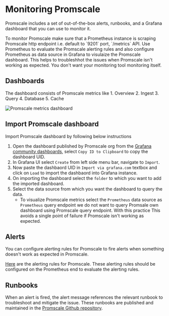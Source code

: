 # Monitoring Promscale
Promscale includes a set of out-of-the-box alerts, runbooks, and a Grafana dashboard that you can use to monitor it.

<highlight type="note">
To monitor Promscale make sure that a Prometheus instance is scraping Promscale
http endpoint i.e. default to `9201` port, `/metrics` API. Use Prometheus to 
evaluate the Promscale alerting rules and also configure Prometheus as data source
in Grafana to visulaize the Promscale dashboard. This helps to troubleshhot the
issues when Promscale isn't working as expected. You don't want your monitoring
tool monitoring itself.
</highlight>

## Dashboards

The dashboard consists of Promscale metrics like
    1. Overview
    2. Ingest
    3. Query
    4. Database
    5. Cache

<img class="main-content__illustration"
src="https://s3.amazonaws.com/assets.timescale.com/images/misc/grafana-promscale.jpeg"
alt="Promscale metrics dashboard"/>

<procedure>

## Import Promscale dashboard

Import Promscale dashboard by following below instructions

1.  Open the dashboard published by Promscale org from the [Grafana 
    community dashboards](grafana-promscale-dashboard), select `Copy ID to Clipboard` to copy the dashboard UID.
1.  In Grafana UI select `Create` from left side menu bar, navigate to `Import`.
1.  Now paste the dashbaord UID in `Import via grafana.com` textbox and click 
    on `Load` to import the dashbaord into Grafana instance.
1.  On importing the dashboard select the `folder` to which you want to add the imported
    dashboard.
1.  Select the data source from which you want the dashboard to query the data.
    * To visualize Promscale metrics select the `Prometheus` data source as `Prometheus` query endpoint
      we do not want to query Promsale own dashboard using Promscale query endpoint. With this practice
      This avoids a single point of failure if Promscale isn't working as expected.

</procedure>

## Alerts

You can configure alerting rules for Promscale to fire alerts 
when something doesn't work as expected in Promscale.

[Here](promscale-alerting-rules) are the alerting rules for Promscale. These 
alerting rules should be configured on the Prometheus end to evaluate the alerting rules.

## Runbooks

When an alert is fired, the alert message references the relevant runbook
to troubleshoot and mitigate the issue.
These runbooks are published and
maintained in the [Promscale Github repository](promscale-runbooks).

[grafana-promscale-dashboard]: https://grafana.com/grafana/dashboards/16241
[promscale-alerting-rules]: https://raw.githubusercontent.com/timescale/promscale/master/docs/mixin/alerts/alerts.yaml
[promscale-runbooks]: https://github.com/timescale/promscale/tree/master/docs/runbooks